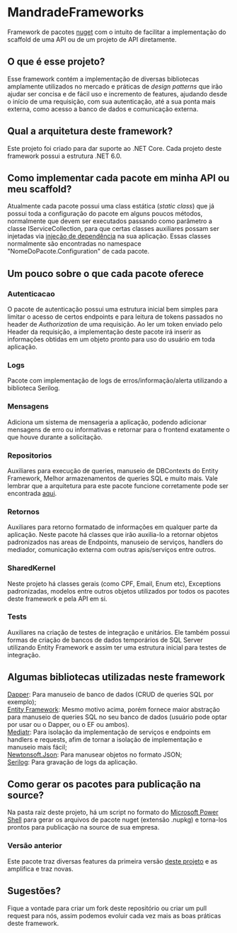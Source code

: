 # MandradeFrameworks

Framework de pacotes [nuget](https://docs.microsoft.com/pt-br/nuget/what-is-nuget) com o intuito de facilitar a implementação do scaffold de uma API ou de um projeto de API diretamente.

## O que é esse projeto?

Esse framework contém a implementação de diversas bibliotecas amplamente utilizados no mercado e práticas de _design patterns_ que irão ajudar ser concisa e de fácil uso e incremento de features, ajudando desde o início de uma requisição, com sua autenticação, até a sua ponta mais externa, como acesso a banco de dados e comunicação externa.

## Qual a arquitetura deste framework?

Este projeto foi criado para dar suporte ao .NET Core.
Cada projeto deste framework possui a estrutura .NET 6.0.

## Como implementar cada pacote em minha API ou meu scaffold?

Atualmente cada pacote possui uma class estática (_static class_) que já possui toda a configuração do pacote em alguns poucos métodos, normalmente que devem ser executados passando como parâmetro a classe IServiceCollection, para que certas classes auxiliares possam ser injetadas via [injeção de dependência](https://docs.microsoft.com/pt-br/dotnet/core/extensions/dependency-injection) na sua aplicação. Essas classes normalmente são encontradas no namespace "NomeDoPacote.Configuration" de cada pacote.

## Um pouco sobre o que cada pacote oferece

### Autenticacao

O pacote de autenticação possui uma estrutura inicial bem simples para limitar o acesso de certos endpoints e para leitura de tokens passados no header de _Authorization_ de uma requisição. Ao ler um token enviado pelo Header da requisição, a implementação deste pacote irá inserir as informações obtidas em um objeto pronto para uso do usuário em toda aplicação.

### Logs

Pacote com implementação de logs de erros/informação/alerta utilizando a biblioteca Serilog.

### Mensagens

Adiciona um sistema de mensageria a aplicação, podendo adicionar mensagens de erro ou informativas e retornar para o frontend exatamente o que houve durante a solicitação.

### Repositorios

Auxiliares para execução de queries, manuseio de DBContexts do Entity Framework, Melhor armazenamentos de queries SQL e muito mais. Vale lembrar que a arquitetura para este pacote funcione corretamente pode ser encontrada [aqui](https://github.com/marcusruas/ScaffoldApi).

### Retornos

Auxiliares para retorno formatado de informações em qualquer parte da aplicação. Neste pacote há classes que irão auxilia-lo a retornar objetos padronizados nas areas de Endpoints, manuseio de serviços, handlers do mediador, comunicação externa com outras apis/serviços entre outros.

### SharedKernel

Neste projeto há classes gerais (como CPF, Email, Enum etc), Exceptions padronizadas, modelos entre outros objetos utilizados por todos os pacotes deste framework e pela API em si.

### Tests

Auxiliares na criação de testes de integração e unitários. Ele também possui formas de criação de bancos de dados temporários de SQL Server utilizando Entity Framework e assim ter uma estrutura inicial para testes de integração.

## Algumas bibliotecas utilizadas neste framework

[Dapper](https://dapper-tutorial.net/): Para manuseio de banco de dados (CRUD de queries SQL por exemplo);\
[Entity Framework](https://docs.microsoft.com/pt-br/ef/): Mesmo motivo acima, porém fornece maior abstração para manuseio
de queries SQL no seu banco de dados (usuário pode optar por usar ou o Dapper, ou o EF ou ambos).\
[Mediatr](https://github.com/jbogard/MediatR): Para isolação da implementação de serviços e endpoints em handlers e requests, afim de tornar a isolação de implementação e manuseio mais fácil;\
[Newtonsoft.Json](https://www.newtonsoft.com/json): Para manusear objetos no formato JSON;\
[Serilog](https://serilog.net/): Para gravação de logs da aplicação.

## Como gerar os pacotes para publicação na source?

Na pasta raiz deste projeto, há um script no formato do [Microsoft Power Shell](https://docs.microsoft.com/pt-br/powershell/scripting/overview?view=powershell-7.2) para gerar os arquivos de pacote nuget (extensão .nupkg) e torna-los prontos para publicação na source de sua empresa.

### Versão anterior

Este pacote traz diversas features da primeira versão [deste projeto](https://github.com/marcusruas/MandradePkgs) e as amplifica e traz novas.

## Sugestões?

Fique a vontade para criar um fork deste repositório ou criar um pull request para nós, assim podemos evoluir cada vez mais as boas práticas deste framework.
